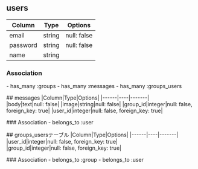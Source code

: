 ## users
|Column|Type|Options|
|------|----|-------|
|email|string|null: false|
|password|string|null: false|
|name|string||null: false

### Association
- has_many :groups
- has_many :messages
- has_many :groups_users


## messages
|Column|Type|Options|
|------|----|-------|
|body|text|null: false|
|image|string|null: false|
|group_id|integer|null: false, foreign_key: true|
|user_id|integer|null: false, foreign_key: true|

### Association
- belongs_to :user

## groups_usersテーブル
|Column|Type|Options|
|------|----|-------|
|user_id|integer|null: false, foreign_key: true|
|group_id|integer|null: false, foreign_key: true|

### Association
- belongs_to :group
- belongs_to :user

